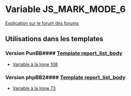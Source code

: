 # Variable JS_MARK_MODE_6
[Explication sur le forum des forums](http://forum.forumactif.com/t294113-listing-des-variables#JS_MARK_MODE_6)
## Utilisations dans les templates
### Version PunBB#### [Template report_list_body](punbb/report_list_body.md)
* [Variable à la ligne 108](../punbb/report_list_body.tpl#L108)
### Version phpBB2#### [Template report_list_body](subsilver/report_list_body.md)
* [Variable à la ligne 73](../subsilver/report_list_body.tpl#L73)